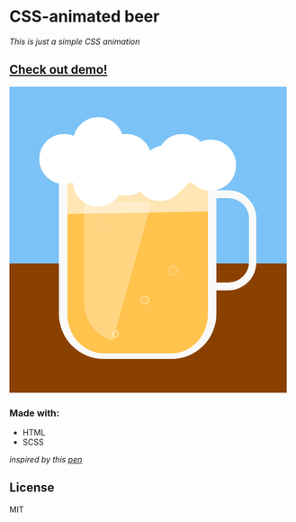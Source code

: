 # CSS-animated beer
_This is just a simple CSS animation_

## [Check out demo!](https://mmazurkiewicz.github.io/css-animated-beer/)
![Local weather](demo.png "Loacl weather")

### Made with:
* HTML
* SCSS

_inspired by this [pen](http://codepen.io/totya24/pen/ECdea)_

License
----
MIT
